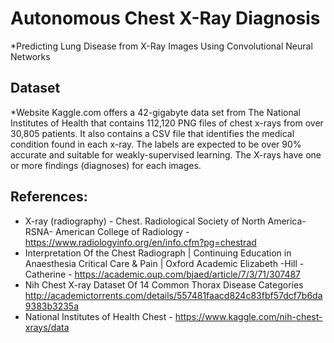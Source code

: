 # Autonomous Chest X-Ray Diagnosis
*Predicting Lung Disease from X-Ray Images Using Convolutional Neural Networks

## Dataset
*Website ​Kaggle.com ​offers a 42-gigabyte data set from The National Institutes of Health that contains 112,120 PNG files of chest x-rays from over 30,805 patients. It also contains a CSV file that identifies the medical condition found in each x-ray. The labels are expected to be over 90% accurate and suitable for weakly-supervised learning. The X-rays have one or more findings (diagnoses) for each images.

## References:
* X-ray (radiography) - Chest. Radiological Society of North America- RSNA- American College of Radiology -https://www.radiologyinfo.org/en/info.cfm?pg=chestrad
* Interpretation Of the Chest Radiograph | Continuing Education in Anaesthesia Critical Care & Pain | Oxford Academic  Elizabeth -Hill -Catherine - https://academic.oup.com/bjaed/article/7/3/71/307487
* Nih Chest X-ray Dataset Of 14 Common Thorax Disease Categories http://academictorrents.com/details/557481faacd824c83fbf57dcf7b6da9383b3235a 
* National Institutes of Health Chest - https://www.kaggle.com/nih-chest-xrays/data
